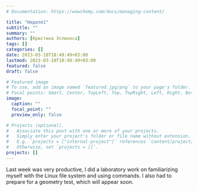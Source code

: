 ```yaml
---
# Documentation: https://wowchemy.com/docs/managing-content/

title: "Неделя1"
subtitle: ""
summary: ""
authors: [Кристина Эспиноса]
tags: []
categories: []
date: 2023-03-18T18:49:49+03:00
lastmod: 2023-03-18T18:49:49+03:00
featured: false
draft: false

# Featured image
# To use, add an image named `featured.jpg/png` to your page's folder.
# Focal points: Smart, Center, TopLeft, Top, TopRight, Left, Right, BottomLeft, Bottom, BottomRight.
image:
  caption: ""
  focal_point: ""
  preview_only: false

# Projects (optional).
#   Associate this post with one or more of your projects.
#   Simply enter your project's folder or file name without extension.
#   E.g. `projects = ["internal-project"]` references `content/project/deep-learning/index.md`.
#   Otherwise, set `projects = []`.
projects: []
---
```

Last week was very productive, I did a laboratory work on familiarizing myself with the Linux file system and using commands. I also had to prepare for a geometry test, which will appear soon.
